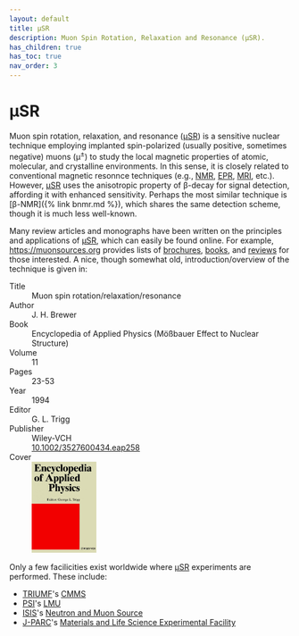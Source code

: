```yaml
---
layout: default
title: μSR
description: Muon Spin Rotation, Relaxation and Resonance (μSR).
has_children: true
has_toc: true
nav_order: 3
---
```


# μSR

Muon spin rotation, relaxation, and resonance ([μSR]) is a sensitive nuclear
technique employing implanted spin-polarized (usually positive, sometimes
negative) muons (μ<sup>±</sup>) to study the local magnetic properties of
atomic, molecular, and crystalline environments. In this sense, it is closely
related to conventional magnetic resonnce techniques
(e.g., [NMR], [EPR], [MRI], etc.).
However, [μSR] uses the anisotropic property of β-decay for signal detection,
affording it with enhanced sensitivity.
Perhaps the most similar technique is [β-NMR]({% link bnmr.md %}), which shares
the same detection scheme, though it is much less well-known.

Many review articles and monographs have been written on the principles and
applications of [μSR], which can easily be found online.
For example, <https://muonsources.org> provides lists of
[brochures](https://muonsources.org/resources/usr-literature/brochures/),
[books](https://muonsources.org/resources/usr-literature/books/),
and
[reviews](https://muonsources.org/resources/usr-literature/reviews/)
for those interested.
A nice, though somewhat old, introduction/overview of the technique is given in:

<dl>
    <dt>Title</dt>
        <dd>Muon spin rotation/relaxation/resonance</dd>
    <dt>Author</dt>
        <dd>J. H. Brewer</dd>
    <dt>Book</dt>
        <dd>Encyclopedia of Applied Physics (Mößbauer Effect to Nuclear Structure)</dd>
    <dt>Volume</dt>
        <dd>11</dd>
    <dt>Pages</dt>
        <dd>23-53</dd>
    <dt>Year</dt>
        <dd>1994</dd>
    <dt>Editor</dt>
        <dd>G. L. Trigg</dd>
    <dt>Publisher</dt>
        <dd>Wiley-VCH</dd>
    <dt><i class="ai ai-doi"></i></dt>
        <dd><a href="https://doi.org/10.1002/3527600434.eap258">10.1002/3527600434.eap258</a></dd>
    <dt>Cover</dt>
        <dd><img src="/assets/images/eap_textbook_cover.jpg" width="25%"></dd>
</dl>

Only a few facilicities exist worldwide where [μSR] experiments are performed.
These include:

- [TRIUMF]'s [CMMS]
- [PSI]'s [LMU]
- [ISIS]'s [Neutron and Muon Source]
- [J-PARC]'s [Materials and Life Science Experimental Facility]


[μSR]: https://en.wikipedia.org/wiki/Muon_spin_spectroscopy
[NMR]: https://en.wikipedia.org/wiki/Nuclear_magnetic_resonance
[EPR]: https://en.wikipedia.org/wiki/Electron_paramagnetic_resonance
[MRI]: https://en.wikipedia.org/wiki/Magnetic_resonance_imaging

[TRIUMF]: https://www.triumf.ca/
[CMMS]: https://cmms.triumf.ca/

[PSI]: https://www.psi.ch/en
[LMU]: https://www.psi.ch/en/lmu

[J-PARC]: https://j-parc.jp/researcher/index-e.html
[Materials and Life Science Experimental Facility]: https://j-parc.jp/researcher/MatLife/en/instrumentation/ms.html

[ISIS]: https://www.isis.stfc.ac.uk/Pages/home.aspx
[Neutron and Muon Source]: https://www.isis.stfc.ac.uk/Pages/Muon-spectroscopy.aspx
